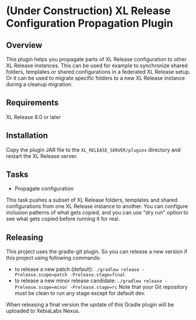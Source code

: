 # (**Under Construction**) XL Release Configuration Propagation Plugin

## Overview

This plugin helps you propagate parts of XL Release configuration to other XL Release instances. This can be used for example to synchronize shared folders, templates or shared configurations in a federated XL Release setup. Or it can be used to migrate specific folders to a new XL Release instance during a cleanup migration.

## Requirements

XL Release 8.0 or later

## Installation

Copy the plugin JAR file to the `XL_RELEASE_SERVER/plugins` directory and restart the XL Release server.

## Tasks

* Propagate configuration

This task pushes a subset of XL Release folders, templates and shared configurations from one XL Release instance to another. You can configure inclusion patterns of what gets copied, and you can use "dry run" option to see what gets copied before running it for real.

## Releasing

This project uses the gradle-git plugin. So you can release a new version if this project using following commands:

- to release a new patch (default): `./gradlew release -Prelease.scope=patch -Prelease.stage=final`
- to release a new minor release candidate: `./gradlew release -Prelease.scope=minor -Prelease.stage=rc`
Note that your Git repository must be clean to run any stage except for default dev.

When releasing a final version the update of this Gradle plugin will be uploaded to XebiaLabs Nexus.